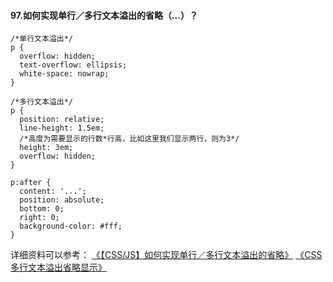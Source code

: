 #### 97.如何实现单行／多行文本溢出的省略（...）？

```
/*单行文本溢出*/
p {
  overflow: hidden;
  text-overflow: ellipsis;
  white-space: nowrap;
}

/*多行文本溢出*/
p {
  position: relative;
  line-height: 1.5em;
  /*高度为需要显示的行数*行高，比如这里我们显示两行，则为3*/
  height: 3em;
  overflow: hidden;
}

p:after {
  content: '...';
  position: absolute;
  bottom: 0;
  right: 0;
  background-color: #fff;
}
```

详细资料可以参考： [《【CSS/JS】如何实现单行／多行文本溢出的省略》](https://zhuanlan.zhihu.com/p/30707916) [《CSS 多行文本溢出省略显示》](https://juejin.im/entry/587f453e1b69e60058555a5f)